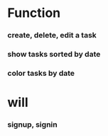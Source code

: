 # Function
### create, delete, edit a task
### show tasks sorted by date
### color tasks by date
# will
### signup, signin